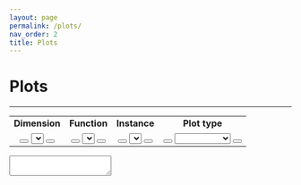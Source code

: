 ```yaml
---
layout: page
permalink: /plots/
nav_order: 2
title: Plots
---
```


# Plots  #
---
<table BORDER="0">
<tr>
<td align="center" onclick="selectNode(this)" id="dimAll" class="off"><b>Dimension</b></td>
<td align="center" onclick="selectNode(this)" id="funAll" class="off"><b>Function</b></td>
<td align="center" onclick="selectNode(this)" id="insAll" class="off"><b>Instance</b></td>
<td align="center" onclick="selectNode(this)" id="typAll" class="on"><b>Plot type</b></td>
</tr>
<tr>
<td class="select" align="center">
<button id="dimPrev" onclick="getPrev(this)" class="button"><i class="arrow left"></i></button>
<select id="dim" onchange="changePlot()"></select>
<button id="dimNext" onclick="getNext(this)" class="button"><i class="arrow right"></i></button>
</td>
<td class="select" align="center">
<button id="funPrev" onclick="getPrev(this)" class="button"><i class="arrow left"></i></button>
<select id="fun" onchange="changePlot()"></select>
<button id="funNext" onclick="getNext(this)" class="button"><i class="arrow right"></i></button>
</td>
<td class="select" align="center">
<button id="insPrev" onclick="getPrev(this)" class="button"><i class="arrow left"></i></button>
<select id="ins" onchange="changePlot()"></select>
<button id="insNext" onclick="getNext(this)" class="button"><i class="arrow right"></i></button>
</td>
<td class="select" align="center">
<button id="typPrev" onclick="getPrev(this)" class="button"><i class="arrow left"></i></button>
<select id="typ" onchange="changePlot()" style="width:100px;">   
</select>
<button id="typNext" onclick="getNext(this)" class="button"><i class="arrow right"></i></button>
</td>
</tr>
</table>

<textarea id="result"></textarea>

<script src="{{ '/assets/js/custom.js' | relative_url }}"></script>
<link rel="stylesheet" href="{{ '/assets/css/custom.css' | relative_url }}"/>
